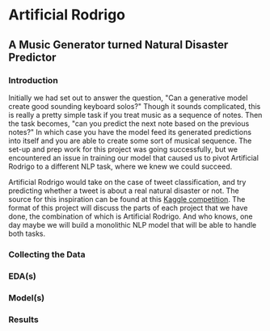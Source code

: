 # Artificial Rodrigo
## A Music Generator turned Natural Disaster Predictor

### Introduction
Initially we had set out to answer the question, "Can a generative model create good sounding keyboard solos?" Though it sounds complicated, this is really a pretty simple task if you treat music as a sequence of notes. Then the task becomes, "can you predict the next note based on the previous notes?" In which case you have the model feed its generated predictions into itself and you are able to create some sort of musical sequence. The set-up and prep work for this project was going successfully, but we encountered an issue in training our model that caused us to pivot Artificial Rodrigo to a different NLP task, where we knew we could succeed.

Artificial Rodrigo would take on the case of tweet classification, and try predicting whether a tweet is about a real natural disaster or not. The source for this inspiration can be found at this [Kaggle competition](https://www.kaggle.com/c/nlp-getting-started). The format of this project will discuss the parts of each project that we have done, the combination of which is Artificial Rodrigo. And who knows, one day maybe we will build a monolithic NLP model that will be able to handle both tasks.

### Collecting the Data



### EDA(s)


### Model(s)


### Results